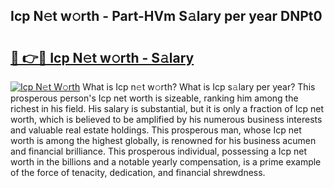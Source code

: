 ## Icp N𝚎t w𝚘rth - Part-HVm S𝚊lary per year DNPt0

# <h2><a href="http://gc4sldc.nevu.top/?p=Icp">🔗 👉🔴 Icp N𝚎t w𝚘rth - S𝚊lary</a></h2>

[![Icp N𝚎t W𝚘rth](https://i.imgur.com/Oavwk0R.jpeg)](http://gc4sldc.nevu.top/?p=Icp)
What is Icp n𝚎t w𝚘rth? What is Icp s𝚊lary per year?
This prosperous person's Icp net worth is sizeable, ranking him among the richest in his field. His salary is substantial, but it is only a fraction of Icp net worth, which is believed to be amplified by his numerous business interests and valuable real estate holdings. This prosperous man, whose Icp net worth is among the highest globally, is renowned for his business acumen and financial brilliance. This prosperous individual, possessing a Icp net worth in the billions and a notable yearly compensation, is a prime example of the force of tenacity, dedication, and financial shrewdness.
